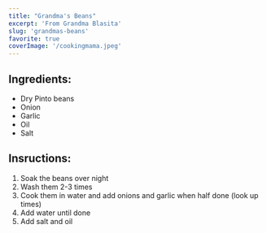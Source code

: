 ```yaml
---
title: "Grandma's Beans"
excerpt: 'From Grandma Blasita'
slug: 'grandmas-beans'
favorite: true
coverImage: '/cookingmama.jpeg'
---
```


## Ingredients: 
- Dry Pinto beans
- Onion
- Garlic
- Oil
- Salt


## Insructions:

1. Soak the beans over night
2. Wash them 2-3 times
3. Cook them in water and add onions and garlic when half done (look up times)
4. Add water until done
5. Add salt and oil
